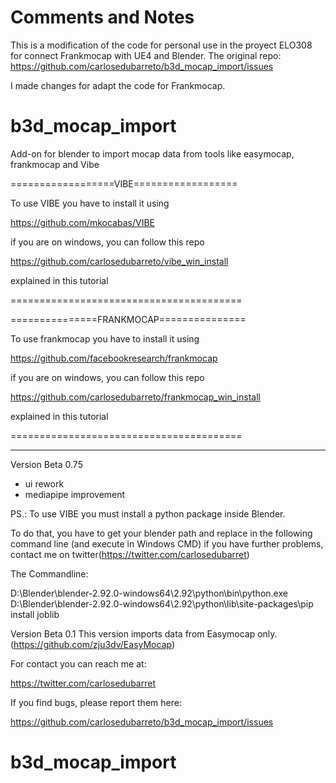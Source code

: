 # Comments and Notes

This is a modification of the code for personal use in the proyect ELO308
for connect Frankmocap with UE4 and Blender.
The original repo:
https://github.com/carlosedubarreto/b3d_mocap_import/issues

I made changes for adapt the code for Frankmocap.


# b3d_mocap_import
Add-on for blender to import mocap data from tools like easymocap, frankmocap and Vibe


==================VIBE==================

To use VIBE you have to install it using

https://github.com/mkocabas/VIBE

if you are on windows, you can follow this repo

https://github.com/carlosedubarreto/vibe_win_install

explained in this tutorial


========================================

===============FRANKMOCAP===============

To use frankmocap you have to install it using

https://github.com/facebookresearch/frankmocap

if you are on windows, you can follow this repo

https://github.com/carlosedubarreto/frankmocap_win_install

explained in this tutorial


========================================

--------------------------------------------------------------

Version Beta 0.75 
- ui rework
- mediapipe improvement


PS.: To use VIBE you must install a python package inside Blender.

To do that, you have to get your blender path and replace in the following command line (and execute in Windows CMD) if you have further problems, contact me on twitter(https://twitter.com/carlosedubarret)



The Commandline: 

D:\Blender\blender-2.92.0-windows64\2.92\python\bin\python.exe D:\Blender\blender-2.92.0-windows64\2.92\python\lib\site-packages\pip install joblib



Version Beta 0.1
This version imports data from Easymocap only. (https://github.com/zju3dv/EasyMocap)



For contact you can reach me at:

https://twitter.com/carlosedubarret



If you find bugs, please report them here:

https://github.com/carlosedubarreto/b3d_mocap_import/issues
# b3d_mocap_import
